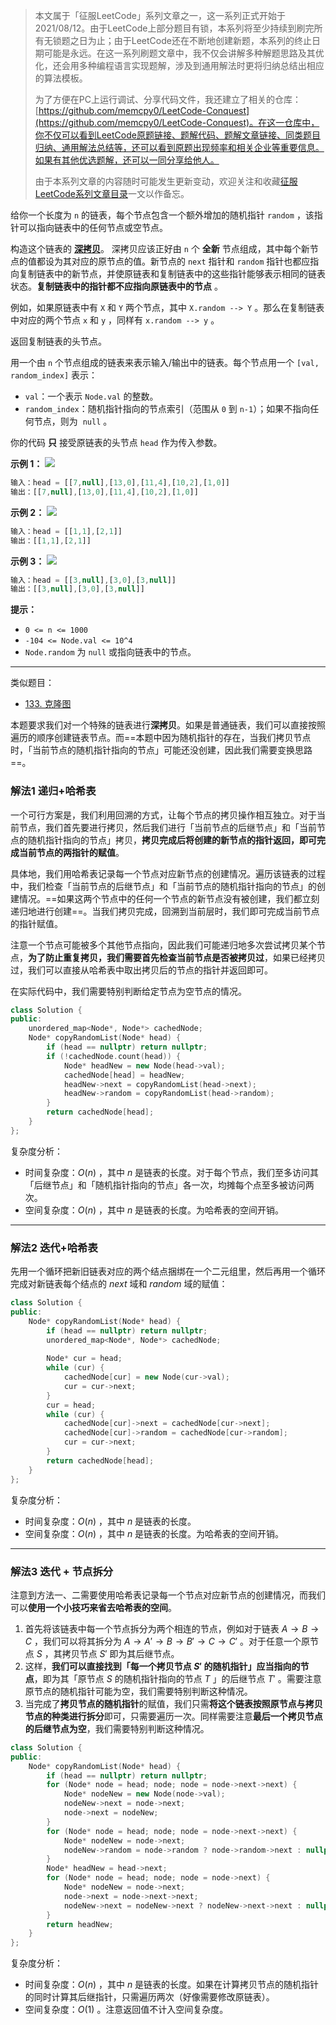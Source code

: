 > 本文属于「征服LeetCode」系列文章之一，这一系列正式开始于2021/08/12。由于LeetCode上部分题目有锁，本系列将至少持续到刷完所有无锁题之日为止；由于LeetCode还在不断地创建新题，本系列的终止日期可能是永远。在这一系列刷题文章中，我不仅会讲解多种解题思路及其优化，还会用多种编程语言实现题解，涉及到通用解法时更将归纳总结出相应的算法模板。
> <b></b>
> 
> 为了方便在PC上运行调试、分享代码文件，我还建立了相关的仓库：[https://github.com/memcpy0/LeetCode-Conquest](https://github.com/memcpy0/LeetCode-Conquest)。在这一仓库中，你不仅可以看到LeetCode原题链接、题解代码、题解文章链接、同类题目归纳、通用解法总结等，还可以看到原题出现频率和相关企业等重要信息。如果有其他优选题解，还可以一同分享给他人。
> <b></b>
> 
> 由于本系列文章的内容随时可能发生更新变动，欢迎关注和收藏[征服LeetCode系列文章目录](https://memcpy0.blog.csdn.net/article/details/119656559)一文以作备忘。

给你一个长度为 `n` 的链表，每个节点包含一个额外增加的随机指针 `random` ，该指针可以指向链表中的任何节点或空节点。

构造这个链表的 **[深拷贝](https://baike.baidu.com/item/%E6%B7%B1%E6%8B%B7%E8%B4%9D/22785317?fr=aladdin)**。 深拷贝应该正好由 `n` 个 **全新** 节点组成，其中每个新节点的值都设为其对应的原节点的值。新节点的 `next` 指针和 `random` 指针也都应指向复制链表中的新节点，并使原链表和复制链表中的这些指针能够表示相同的链表状态。**复制链表中的指针都不应指向原链表中的节点** 。

例如，如果原链表中有 `X` 和 `Y` 两个节点，其中 `X.random --> Y` 。那么在复制链表中对应的两个节点 `x` 和 `y` ，同样有 `x.random --> y` 。

返回复制链表的头节点。

用一个由 `n` 个节点组成的链表来表示输入/输出中的链表。每个节点用一个 `[val, random_index]` 表示：
- `val`：一个表示 `Node.val` 的整数。
- `random_index`：随机指针指向的节点索引（范围从 `0` 到 `n-1`）；如果不指向任何节点，则为  `null` 。

你的代码 **只** 接受原链表的头节点 `head` 作为传入参数。

**示例 1：**
![](https://assets.leetcode-cn.com/aliyun-lc-upload/uploads/2020/01/09/e1.png)
```js
输入：head = [[7,null],[13,0],[11,4],[10,2],[1,0]]
输出：[[7,null],[13,0],[11,4],[10,2],[1,0]]
```
**示例 2：**
![](https://assets.leetcode-cn.com/aliyun-lc-upload/uploads/2020/01/09/e2.png)
```js
输入：head = [[1,1],[2,1]]
输出：[[1,1],[2,1]]
```
**示例 3：**
**![](https://assets.leetcode-cn.com/aliyun-lc-upload/uploads/2020/01/09/e3.png)**

```js
输入：head = [[3,null],[3,0],[3,null]]
输出：[[3,null],[3,0],[3,null]]
```
**提示：**
- `0 <= n <= 1000`
- `-104 <= Node.val <= 10^4`
- `Node.random` 为 `null` 或指向链表中的节点。

---
类似题目：
- [133. 克隆图](https://leetcode.cn/problems/clone-graph/)

本题要求我们对一个特殊的链表进行**深拷贝**。如果是普通链表，我们可以直接按照遍历的顺序创建链表节点。而==本题中因为随机指针的存在，当我们拷贝节点时，「当前节点的随机指针指向的节点」可能还没创建，因此我们需要变换思路==。
### 解法1 递归+哈希表
一个可行方案是，我们利用回溯的方式，让每个节点的拷贝操作相互独立。对于当前节点，我们首先要进行拷贝，然后我们进行「当前节点的后继节点」和「当前节点的随机指针指向的节点」拷贝，**拷贝完成后将创建的新节点的指针返回，即可完成当前节点的两指针的赋值**。

具体地，我们用哈希表记录每一个节点对应新节点的创建情况。遍历该链表的过程中，我们检查「当前节点的后继节点」和「当前节点的随机指针指向的节点」的创建情况。==如果这两个节点中的任何一个节点的新节点没有被创建，我们都立刻递归地进行创建==。当我们拷贝完成，回溯到当前层时，我们即可完成当前节点的指针赋值。

注意一个节点可能被多个其他节点指向，因此我们可能递归地多次尝试拷贝某个节点，**为了防止重复拷贝，我们需要首先检查当前节点是否被拷贝过**，如果已经拷贝过，我们可以直接从哈希表中取出拷贝后的节点的指针并返回即可。

在实际代码中，我们需要特别判断给定节点为空节点的情况。
```cpp
class Solution {
public:
    unordered_map<Node*, Node*> cachedNode;
    Node* copyRandomList(Node* head) {
        if (head == nullptr) return nullptr;
        if (!cachedNode.count(head)) {
            Node* headNew = new Node(head->val);
            cachedNode[head] = headNew;
            headNew->next = copyRandomList(head->next);
            headNew->random = copyRandomList(head->random);
        }
        return cachedNode[head];
    }
};
```
复杂度分析：
- 时间复杂度：$O(n)$ ，其中 $n$ 是链表的长度。对于每个节点，我们至多访问其「后继节点」和「随机指针指向的节点」各一次，均摊每个点至多被访问两次。
- 空间复杂度：$O(n)$ ，其中 $n$ 是链表的长度。为哈希表的空间开销。

---
### 解法2 迭代+哈希表
先用一个循环把新旧链表对应的两个结点捆绑在一个二元组里，然后再用一个循环完成对新链表每个结点的 $next$ 域和 $random$ 域的赋值：
```cpp
class Solution {
public:
    Node* copyRandomList(Node* head) {
        if (head == nullptr) return nullptr;
        unordered_map<Node*, Node*> cachedNode;
        
        Node* cur = head;
        while (cur) {
            cachedNode[cur] = new Node(cur->val);
            cur = cur->next;
        }
        cur = head;
        while (cur) {
            cachedNode[cur]->next = cachedNode[cur->next];
            cachedNode[cur]->random = cachedNode[cur->random];
            cur = cur->next;
        }
        return cachedNode[head];
    }
};
```
复杂度分析：
- 时间复杂度：$O(n)$ ，其中 $n$ 是链表的长度。
- 空间复杂度：$O(n)$ ，其中 $n$ 是链表的长度。为哈希表的空间开销。

---
### 解法3 迭代 + 节点拆分
注意到方法一、二需要使用哈希表记录每一个节点对应新节点的创建情况，而我们可以**使用一个小技巧来省去哈希表的空间**。
1. 首先将该链表中每一个节点拆分为两个相连的节点，例如对于链表 $A \rightarrow B \rightarrow C$ ，我们可以将其拆分为 $A \rightarrow A' \rightarrow B \rightarrow B' \rightarrow C \rightarrow C'$ 。对于任意一个原节点 $S$ ，其拷贝节点 $S'$ 即为其后继节点。
2. 这样，**我们可以直接找到「每一个拷贝节点 $S'$ 的随机指针」应当指向的节点**，即为其「原节点 $S$ 的随机指针指向的节点 $T$ 」的后继节点 $T'$ 。需要注意原节点的随机指针可能为空，我们需要特别判断这种情况。
3. 当完成了**拷贝节点的随机指针**的赋值，我们只需**将这个链表按照原节点与拷贝节点的种类进行拆分**即可，只需要遍历一次。同样需要注意**最后一个拷贝节点的后继节点为空**，我们需要特别判断这种情况。

```cpp
class Solution {
public:
    Node* copyRandomList(Node* head) {
        if (head == nullptr) return nullptr;
        for (Node* node = head; node; node = node->next->next) {
            Node* nodeNew = new Node(node->val);
            nodeNew->next = node->next;
            node->next = nodeNew;
        }
        for (Node* node = head; node; node = node->next->next) {
            Node* nodeNew = node->next;
            nodeNew->random = node->random ? node->random->next : nullptr;
        }
        Node* headNew = head->next;
        for (Node* node = head; node; node = node->next) {
            Node* nodeNew = node->next;
            node->next = node->next->next;
            nodeNew->next = nodeNew->next ? nodeNew->next->next : nullptr;
        }
        return headNew;
    }
};
```
复杂度分析：
- 时间复杂度：$O(n)$ ，其中 $n$  是链表的长度。如果在计算拷贝节点的随机指针的同时计算其后继指针，只需遍历两次（好像需要修改原链表）。
- 空间复杂度：$O(1)$ 。注意返回值不计入空间复杂度。